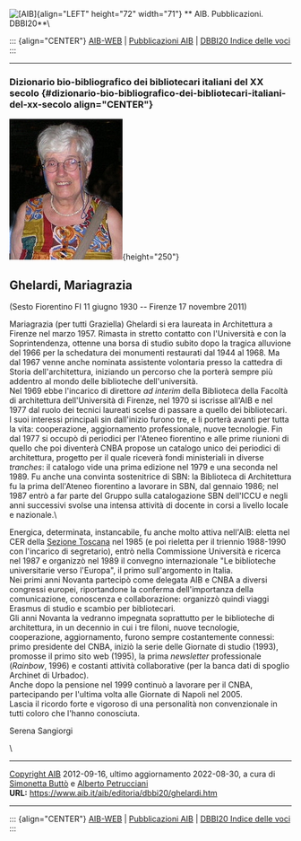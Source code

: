 ![\[AIB\]](/aib/wi/aibv72.gif){align="LEFT" height="72" width="71"}
** AIB. Pubblicazioni. DBBI20**\

::: {align="CENTER"}
[AIB-WEB](/) \| [Pubblicazioni AIB](/pubblicazioni/) \| [DBBI20 Indice
delle voci](dbbi20.htm)
:::

------------------------------------------------------------------------

### Dizionario bio-bibliografico dei bibliotecari italiani del XX secolo {#dizionario-bio-bibliografico-dei-bibliotecari-italiani-del-xx-secolo align="CENTER"}

![\[Ritratto\]](ghelardi.jpg){height="250"}

## Ghelardi, Mariagrazia

(Sesto Fiorentino FI 11 giugno 1930 -- Firenze 17 novembre 2011)

Mariagrazia (per tutti Graziella) Ghelardi si era laureata in
Architettura a Firenze nel marzo 1957. Rimasta in stretto contatto con
l\'Università e con la Soprintendenza, ottenne una borsa di studio
subito dopo la tragica alluvione del 1966 per la schedatura dei
monumenti restaurati dal 1944 al 1968. Ma dal 1967 venne anche nominata
assistente volontaria presso la cattedra di Storia dell\'architettura,
iniziando un percorso che la porterà sempre più addentro al mondo delle
biblioteche dell\'università.\
Nel 1969 ebbe l\'incarico di direttore *ad interim* della Biblioteca
della Facoltà di architettura dell\'Università di Firenze, nel 1970 si
iscrisse all\'AIB e nel 1977 dal ruolo dei tecnici laureati scelse di
passare a quello dei bibliotecari.\
I suoi interessi principali sin dall\'inizio furono tre, e li porterà
avanti per tutta la vita: cooperazione, aggiornamento professionale,
nuove tecnologie. Fin dal 1977 si occupò di periodici per l\'Ateneo
fiorentino e alle prime riunioni di quello che poi diventerà CNBA
propose un catalogo unico dei periodici di architettura, progetto per il
quale riceverà fondi ministeriali in diverse *tranches*: il catalogo
vide una prima edizione nel 1979 e una seconda nel 1989. Fu anche una
convinta sostenitrice di SBN: la Biblioteca di Architettura fu la prima
dell\'Ateneo fiorentino a lavorare in SBN, dal gennaio 1986; nel 1987
entrò a far parte del Gruppo sulla catalogazione SBN dell\'ICCU e negli
anni successivi svolse una intensa attività di docente in corsi a
livello locale e nazionale.\

Energica, determinata, instancabile, fu anche molto attiva nell\'AIB:
eletta nel CER della [Sezione Toscana](/aib/stor/sezioni/tos.htm) nel
1985 (e poi rieletta per il triennio 1988-1990 con l\'incarico di
segretario), entrò nella Commissione Università e ricerca nel 1987 e
organizzò nel 1989 il convegno internazionale \"Le biblioteche
universitarie verso l\'Europa\", il primo sull\'argomento in Italia.\
Nei primi anni Novanta partecipò come delegata AIB e CNBA a diversi
congressi europei, riportandone la conferma dell\'importanza della
comunicazione, conoscenza e collaborazione: organizzò quindi viaggi
Erasmus di studio e scambio per bibliotecari.\
Gli anni Novanta la vedranno impegnata soprattutto per le biblioteche di
architettura, in un decennio in cui i tre filoni, nuove tecnologie,
cooperazione, aggiornamento, furono sempre costantemente connessi: primo
presidente del CNBA, iniziò la serie delle Giornate di studio (1993),
promosse il primo sito web (1995), la prima *newsletter* professionale
(*Rainbow*, 1996) e costanti attività collaborative (per la banca dati
di spoglio Archinet di Urbadoc).\
Anche dopo la pensione nel 1999 continuò a lavorare per il CNBA,
partecipando per l\'ultima volta alle Giornate di Napoli nel 2005.\
Lascia il ricordo forte e vigoroso di una personalità non convenzionale
in tutti coloro che l'hanno conosciuta.

Serena Sangiorgi

\

------------------------------------------------------------------------

[Copyright AIB](/su-questo-sito/dichiarazione-di-copyright-aib-web/)
2012-09-16, ultimo aggiornamento 2022-08-30, a cura di [Simonetta
Buttò](/aib/redazione3.htm) e [Alberto
Petrucciani](/su-questo-sito/redazione-aib-web/)\
**URL:** https://www.aib.it/aib/editoria/dbbi20/ghelardi.htm

------------------------------------------------------------------------

::: {align="CENTER"}
[AIB-WEB](/) \| [Pubblicazioni AIB](/pubblicazioni/) \| [DBBI20 Indice
delle voci](dbbi20.htm)
:::
